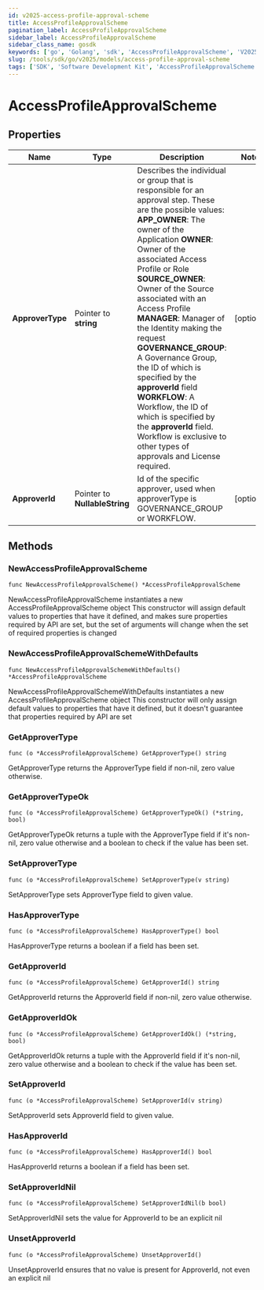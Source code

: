 ```yaml
---
id: v2025-access-profile-approval-scheme
title: AccessProfileApprovalScheme
pagination_label: AccessProfileApprovalScheme
sidebar_label: AccessProfileApprovalScheme
sidebar_class_name: gosdk
keywords: ['go', 'Golang', 'sdk', 'AccessProfileApprovalScheme', 'V2025AccessProfileApprovalScheme'] 
slug: /tools/sdk/go/v2025/models/access-profile-approval-scheme
tags: ['SDK', 'Software Development Kit', 'AccessProfileApprovalScheme', 'V2025AccessProfileApprovalScheme']
---
```


# AccessProfileApprovalScheme

## Properties

Name | Type | Description | Notes
------------ | ------------- | ------------- | -------------
**ApproverType** | Pointer to **string** | Describes the individual or group that is responsible for an approval step. These are the possible values: **APP_OWNER**: The owner of the Application  **OWNER**: Owner of the associated Access Profile or Role  **SOURCE_OWNER**: Owner of the Source associated with an Access Profile  **MANAGER**: Manager of the Identity making the request  **GOVERNANCE_GROUP**: A Governance Group, the ID of which is specified by the **approverId** field  **WORKFLOW**: A Workflow, the ID of which is specified by the **approverId** field. Workflow is exclusive to other types of approvals and License required.  | [optional] 
**ApproverId** | Pointer to **NullableString** | Id of the specific approver, used when approverType is GOVERNANCE_GROUP or WORKFLOW. | [optional] 

## Methods

### NewAccessProfileApprovalScheme

`func NewAccessProfileApprovalScheme() *AccessProfileApprovalScheme`

NewAccessProfileApprovalScheme instantiates a new AccessProfileApprovalScheme object
This constructor will assign default values to properties that have it defined,
and makes sure properties required by API are set, but the set of arguments
will change when the set of required properties is changed

### NewAccessProfileApprovalSchemeWithDefaults

`func NewAccessProfileApprovalSchemeWithDefaults() *AccessProfileApprovalScheme`

NewAccessProfileApprovalSchemeWithDefaults instantiates a new AccessProfileApprovalScheme object
This constructor will only assign default values to properties that have it defined,
but it doesn't guarantee that properties required by API are set

### GetApproverType

`func (o *AccessProfileApprovalScheme) GetApproverType() string`

GetApproverType returns the ApproverType field if non-nil, zero value otherwise.

### GetApproverTypeOk

`func (o *AccessProfileApprovalScheme) GetApproverTypeOk() (*string, bool)`

GetApproverTypeOk returns a tuple with the ApproverType field if it's non-nil, zero value otherwise
and a boolean to check if the value has been set.

### SetApproverType

`func (o *AccessProfileApprovalScheme) SetApproverType(v string)`

SetApproverType sets ApproverType field to given value.

### HasApproverType

`func (o *AccessProfileApprovalScheme) HasApproverType() bool`

HasApproverType returns a boolean if a field has been set.

### GetApproverId

`func (o *AccessProfileApprovalScheme) GetApproverId() string`

GetApproverId returns the ApproverId field if non-nil, zero value otherwise.

### GetApproverIdOk

`func (o *AccessProfileApprovalScheme) GetApproverIdOk() (*string, bool)`

GetApproverIdOk returns a tuple with the ApproverId field if it's non-nil, zero value otherwise
and a boolean to check if the value has been set.

### SetApproverId

`func (o *AccessProfileApprovalScheme) SetApproverId(v string)`

SetApproverId sets ApproverId field to given value.

### HasApproverId

`func (o *AccessProfileApprovalScheme) HasApproverId() bool`

HasApproverId returns a boolean if a field has been set.

### SetApproverIdNil

`func (o *AccessProfileApprovalScheme) SetApproverIdNil(b bool)`

 SetApproverIdNil sets the value for ApproverId to be an explicit nil

### UnsetApproverId
`func (o *AccessProfileApprovalScheme) UnsetApproverId()`

UnsetApproverId ensures that no value is present for ApproverId, not even an explicit nil

